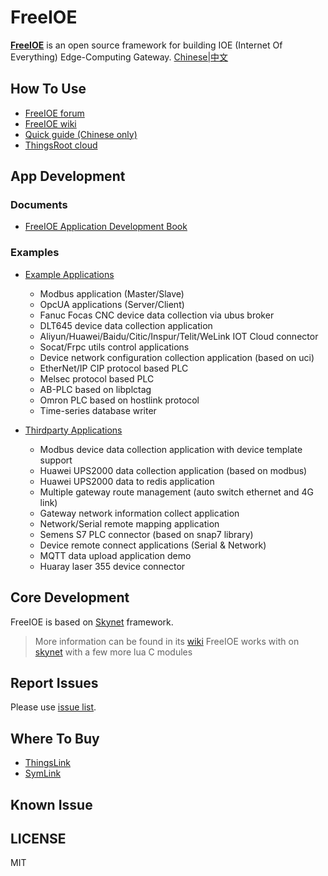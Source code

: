# FreeIOE

**[FreeIOE](http://freeioe.org)** is an open source framework for building IOE (Internet Of Everything) Edge-Computing Gateway. [Chinese|中文](/README_CN.md)

## How To Use

* [FreeIOE forum](http://freeioe.org)
* [FreeIOE wiki](http://wiki.freeioe.org)
* [Quick guide (Chinese only)](http://help.cloud.thingsroot.com/quick_start/)
* [ThingsRoot cloud](http://cloud.thingsroot.com)

## App Development

### Documents

* [FreeIOE Application Development Book](https://freeioe.gitbook.io/doc/)

### Examples

* [Example Applications](https://github.com/freeioe/freeioe_example_apps)
  * Modbus application (Master/Slave)
  * OpcUA applications (Server/Client)
  * Fanuc Focas CNC device data collection via ubus broker
  * DLT645 device data collection application
  * Aliyun/Huawei/Baidu/Citic/Inspur/Telit/WeLink IOT Cloud connector
  * Socat/Frpc utils control applications
  * Device network configuration collection application (based on uci)
  * EtherNet/IP CIP protocol based PLC
  * Melsec protocol based PLC
  * AB-PLC based on libplctag
  * Omron PLC based on hostlink protocol
  * Time-series database writer

* [Thirdparty Applications](https://github.com/viccom/myfreeioe_apps)
  * Modbus device data collection application with device template support
  * Huawei UPS2000 data collection application (based on modbus)
  * Huawei UPS2000 data to redis application
  * Multiple gateway route management (auto switch ethernet and 4G link)
  * Gateway network information collect application
  * Network/Serial remote mapping application
  * Semens S7 PLC connector (based on snap7 library)
  * Device remote connect applications (Serial & Network)
  * MQTT data upload application demo
  * Huaray laser 355 device connector

## Core Development

FreeIOE is based on [Skynet](https://github.com/cloudwu/skynet) framework.

> More information can be found in its [wiki](https://github.com/cloudwu/skynet/wiki)
> FreeIOE works with on [skynet](https://github.com/srdgame/skynet) with a few more lua C modules

## Report Issues

Please use [issue list](https://github.com/freeioe/freeioe/issues).

## Where To Buy

* [ThingsLink](https://www.thingsroot.com/product/)
* [SymLink](http://www.symid.com/)

## Known Issue

## LICENSE

MIT
